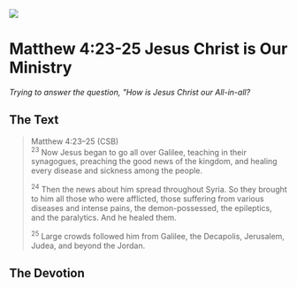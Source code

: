 <img class="intro-right" src="/images/art-matthew.jpg">

# Matthew 4:23-25 Jesus Christ is Our Ministry

*Trying to answer the question, "How is Jesus Christ our All-in-all?*

## The Text

>Matthew 4:23–25 (CSB)  
><sup>23</sup> Now Jesus began to go all over Galilee, teaching in their synagogues, preaching the good news of the kingdom, and healing every disease and sickness among the people. 
>
><sup>24</sup> Then the news about him spread throughout Syria. So they brought to him all those who were afflicted, those suffering from various diseases and intense pains, the demon-possessed, the epileptics, and the paralytics. And he healed them. 
>
><sup>25</sup> Large crowds followed him from Galilee, the Decapolis, Jerusalem, Judea, and beyond the Jordan.

## The Devotion

